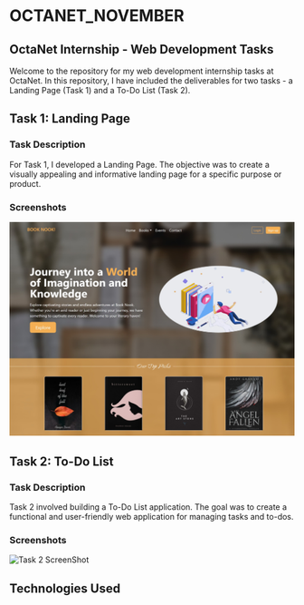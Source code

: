 # OCTANET_NOVEMBER

## OctaNet Internship - Web Development Tasks

Welcome to the repository for my web development internship tasks at OctaNet. In this repository, I have included the deliverables for two tasks - a Landing Page (Task 1) and a To-Do List (Task 2).

## Task 1: Landing Page

### Task Description
For Task 1, I developed a Landing Page. The objective was to create a visually appealing and informative landing page for a specific purpose or product.

### Screenshots
![Task 1 ScreenShot](./task1/Landing%20page%20screenshot.jpeg)

## Task 2: To-Do List

### Task Description
Task 2 involved building a To-Do List application. The goal was to create a functional and user-friendly web application for managing tasks and to-dos.

### Screenshots
![Task 2 ScreenShot]([./task2/todolistScreenshot.jpeg)

## Technologies Used


 
